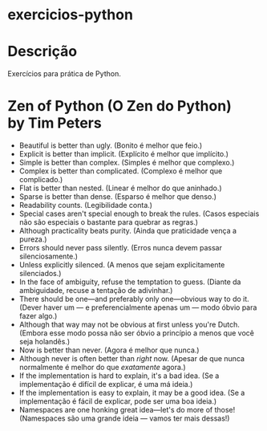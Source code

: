 # exercicios-python

# Descrição
Exercícios para prática de Python.

# Zen of Python (O Zen do Python) </br> by Tim Peters

* Beautiful is better than ugly. (Bonito é melhor que feio.)
* Explicit is better than implicit. (Explícito é melhor que implícito.)
* Simple is better than complex. (Simples é melhor que complexo.)
* Complex is better than complicated. (Complexo é melhor que complicado.)
* Flat is better than nested. (Linear é melhor do que aninhado.)
* Sparse is better than dense. (Esparso é melhor que denso.)
* Readability counts. (Legibilidade conta.)
* Special cases aren't special enough to break the rules. (Casos especiais não são especiais o bastante para quebrar as regras.)
* Although practicality beats purity. (Ainda que praticidade vença a pureza.)
* Errors should never pass silently. (Erros nunca devem passar silenciosamente.)
* Unless explicitly silenced. (A menos que sejam explicitamente silenciados.)
* In the face of ambiguity, refuse the temptation to guess. (Diante da ambiguidade, recuse a tentação de adivinhar.)
* There should be one—and preferably only one—obvious way to do it. (Dever haver um — e preferencialmente apenas um — modo óbvio para fazer algo.)
* Although that way may not be obvious at first unless you're Dutch. (Embora esse modo possa não ser óbvio a princípio a menos que você seja holandês.)
* Now is better than never. (Agora é melhor que nunca.)
* Although never is often better than *right* now. (Apesar de que nunca normalmente é melhor do que *exatamente* agora.)
* If the implementation is hard to explain, it's a bad idea. (Se a implementação é difícil de explicar, é uma má ideia.)
* If the implementation is easy to explain, it may be a good idea. (Se a implementação é fácil de explicar, pode ser uma boa ideia.)
* Namespaces are one honking great idea—let's do more of those! (Namespaces são uma grande ideia — vamos ter mais dessas!)
